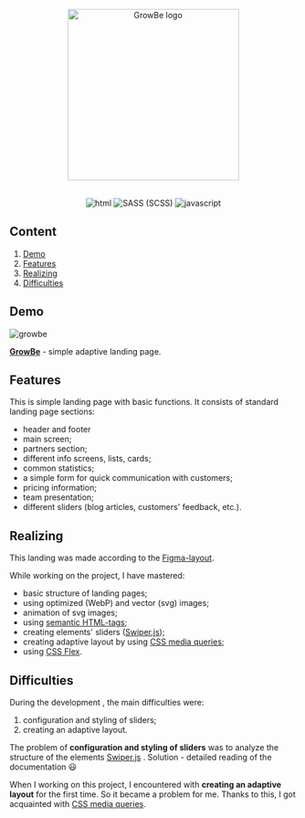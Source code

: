 <br>
<div align="center">
  <a href="https://egoromanoff.github.io/growbe_landing/" target="_blank" title="'GrowBe' Demo Link">
    <img alt="GrowBe logo" src="https://user-images.githubusercontent.com/67374276/189452332-93c49ca6-c799-4c60-8758-249d2d9308a5.svg" width="300px">
  </a>
</div>
<br>
<div align="center">

  ![html](https://user-images.githubusercontent.com/67374276/189452045-99a6d953-0060-4516-8cc2-541d6d9f5aa4.svg)
  ![SASS (SCSS)](https://user-images.githubusercontent.com/67374276/189452060-c4c98ceb-33fe-4798-9ccd-936e01db3228.svg)
  ![javascript](https://user-images.githubusercontent.com/67374276/189452078-4adc4928-e38e-4079-93e7-f32ee5cb667d.svg)


</div>

## Content
1. [Demo](#demo)
2. [Features](#features)
3. [Realizing](#realizing)
4. [Difficulties](#difficulties)

## Demo

![growbe](https://user-images.githubusercontent.com/67374276/189453763-3b726a78-b55d-4e0c-8744-a91eeebc3b5e.png)

[**GrowBe**](https://egoromanoff.github.io/growbe_landing/) - simple adaptive landing page.

## Features
This is simple landing page with basic functions. It consists of standard landing page sections:
* header and footer
* main screen;
* partners section;
* different info screens, lists, cards;
* common statistics;
* a simple form for quick communication with customers;
* pricing information;
* team presentation;
* different sliders (blog articles, customers' feedback, etc.).

## Realizing
This landing was made according to the [Figma-layout](https://www.figma.com/file/6eFW6rR3QTgNqxf7OVhfsd/GrowBe).

While working on the project, I have mastered:
* basic structure of landing pages;
* using optimized (WebP) and vector (svg) images;
* animation of svg images;
* using [semantic HTML-tags](https://www.w3schools.com/html/html5_semantic_elements.asp);
* creating elements' sliders ([Swiper.js](https://swiperjs.com/get-started));
* creating adaptive layout by using [CSS media queries](https://developer.mozilla.org/en-US/docs/Web/CSS/Media_Queries/Using_media_queries);
* using [CSS Flex](https://www.w3.org/TR/css-flexbox-1/).

## Difficulties
During the development , the main difficulties were:
1. configuration and styling of sliders;
2. creating an adaptive layout.

The problem of **configuration and styling of sliders** was to analyze the structure of the elements [Swiper.js](https://swiperjs.com/get-started) . Solution - detailed reading of the documentation 😃

When I working on this project, I encountered with **creating an adaptive layout** for the first time. So it became a problem for me. Thanks to this, I got acquainted with [CSS media queries](https://developer.mozilla.org/en-US/docs/Web/CSS/Media_Queries/Using_media_queries).
